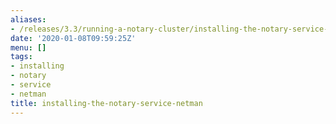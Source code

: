 ```yaml
---
aliases:
- /releases/3.3/running-a-notary-cluster/installing-the-notary-service-netman.html
date: '2020-01-08T09:59:25Z'
menu: []
tags:
- installing
- notary
- service
- netman
title: installing-the-notary-service-netman
---
```


